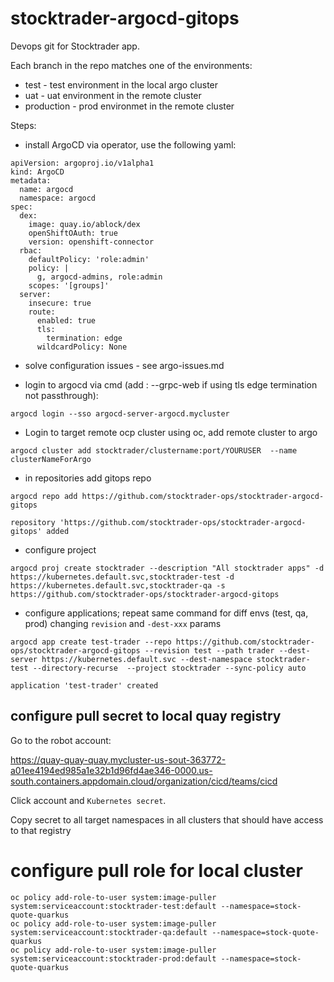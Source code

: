 # stocktrader-argocd-gitops

Devops git for Stocktrader app.

Each branch in the repo matches one of the environments:
- test - test environment in the local argo cluster
- uat - uat environment in the remote cluster
- production - prod environmet in the remote cluster

Steps:

- install ArgoCD via operator, use the following yaml:

```
apiVersion: argoproj.io/v1alpha1
kind: ArgoCD
metadata:
  name: argocd
  namespace: argocd
spec: 
  dex:
    image: quay.io/ablock/dex
    openShiftOAuth: true
    version: openshift-connector
  rbac:
    defaultPolicy: 'role:admin'
    policy: |
      g, argocd-admins, role:admin
    scopes: '[groups]'    
  server:
    insecure: true
    route:
      enabled: true
      tls:
        termination: edge
      wildcardPolicy: None    
```

- solve configuration issues - see argo-issues.md

- login to argocd via cmd  (add : --grpc-web if using tls edge termination not passthrough):

```
argocd login --sso argocd-server-argocd.mycluster
```

- Login to target remote ocp cluster using oc, add remote cluster to argo

```
argocd cluster add stocktrader/clustername:port/YOURUSER  --name clusterNameForArgo
```

- in repositories add gitops repo

```
argocd repo add https://github.com/stocktrader-ops/stocktrader-argocd-gitops

repository 'https://github.com/stocktrader-ops/stocktrader-argocd-gitops' added
```

- configure project

```
argocd proj create stocktrader --description "All stocktrader apps" -d https://kubernetes.default.svc,stocktrader-test -d https://kubernetes.default.svc,stocktrader-qa -s https://github.com/stocktrader-ops/stocktrader-argocd-gitops
```

- configure applications; repeat same command for diff envs  (test, qa, prod) changing `revision` and `-dest-xxx` params

```
argocd app create test-trader --repo https://github.com/stocktrader-ops/stocktrader-argocd-gitops --revision test --path trader --dest-server https://kubernetes.default.svc --dest-namespace stocktrader-test --directory-recurse  --project stocktrader --sync-policy auto

application 'test-trader' created
```

## configure pull secret to local quay registry
Go to the robot account: 

https://quay-quay-quay.mycluster-us-sout-363772-a01ee4194ed985a1e32b1d96fd4ae346-0000.us-south.containers.appdomain.cloud/organization/cicd/teams/cicd

Click account and `Kubernetes secret`.

Copy secret to all target namespaces in all clusters that should have access to that registry

# configure pull role for local cluster

```
oc policy add-role-to-user system:image-puller system:serviceaccount:stocktrader-test:default --namespace=stock-quote-quarkus
oc policy add-role-to-user system:image-puller system:serviceaccount:stocktrader-qa:default --namespace=stock-quote-quarkus
oc policy add-role-to-user system:image-puller system:serviceaccount:stocktrader-prod:default --namespace=stock-quote-quarkus
```

